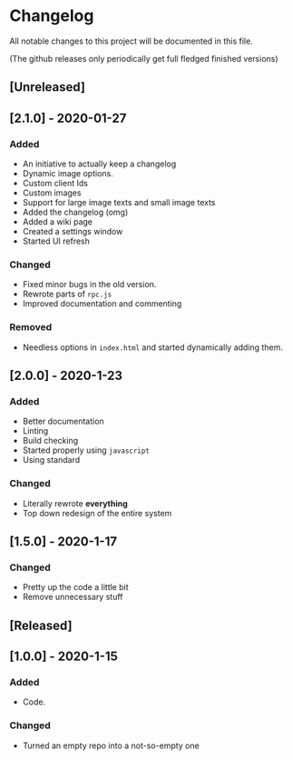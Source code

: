 # Changelog
All notable changes to this project will be documented in this file.

(The github releases only periodically get full fledged finished versions)

## [Unreleased]

## [2.1.0] - 2020-01-27
### Added
- An initiative to actually keep a changelog
- Dynamic image options.
- Custom client Ids
- Custom images
- Support for large image texts and small image texts
- Added the changelog (omg)
- Added a wiki page
- Created a settings window
- Started UI refresh

### Changed
- Fixed minor bugs in the old version.
- Rewrote parts of `rpc.js`
- Improved documentation and commenting

### Removed
- Needless options in `index.html` and started dynamically adding them.

## [2.0.0] - 2020-1-23
### Added
- Better documentation
- Linting
- Build checking
- Started properly using `javascript`
- Using standard 

### Changed
- Literally rewrote **everything**
- Top down redesign of the entire system

## [1.5.0] - 2020-1-17
### Changed
- Pretty up the code a little bit
- Remove unnecessary stuff
 
## [Released]
## [1.0.0] - 2020-1-15
### Added
- Code.

### Changed
- Turned an empty repo into a not-so-empty one

